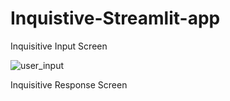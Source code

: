 # Inquistive-Streamlit-app

Inquisitive Input Screen

![user_input](https://github.com/user-attachments/assets/db1a6f75-18e7-424e-9515-c4a3066208fa)

Inquisitive Response Screen
